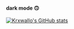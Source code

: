 #### dark mode 🙃
[![Krxwallo's GitHub stats](https://github-readme-stats.vercel.app/api?username=krxwallo&show_icons=true&theme=dark)](https://github.com/anuraghazra/github-readme-stats)
